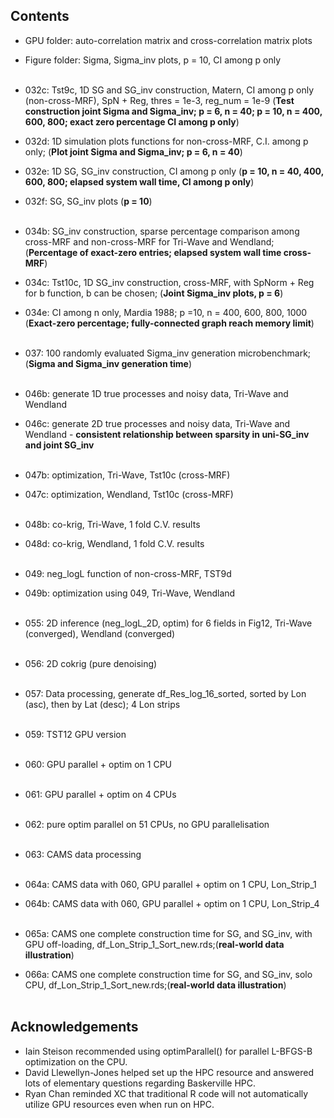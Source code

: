 

## Contents
- GPU folder: auto-correlation matrix and cross-correlation matrix plots 
- Figure folder: Sigma, Sigma_inv plots, p = 10, CI among p only <br><br>

- 032c: Tst9c, 1D SG and SG_inv construction, Matern, CI among p only (non-cross-MRF), SpN + Reg, thres = 1e-3, reg_num = 1e-9 (**Test construction joint Sigma and Sigma_inv; p = 6, n = 40; p = 10, n = 400, 600, 800; exact zero percentage CI among p only**)
- 032d: 1D simulation plots functions for non-cross-MRF, C.I. among p only; (**Plot joint Sigma and Sigma_inv; p = 6, n = 40**) 
- 032e: 1D SG, SG_inv construction, CI among p only (**p = 10, n = 40, 400, 600, 800; elapsed system wall time, CI among p only**)
- 032f: SG, SG_inv plots (**p = 10**) <br><br>

- 034b: SG_inv construction, sparse percentage comparison among cross-MRF and non-cross-MRF for Tri-Wave and Wendland; (**Percentage of exact-zero entries; elapsed system wall time cross-MRF**)  
- 034c: Tst10c, 1D SG_inv construction, cross-MRF, with SpNorm + Reg for b function, b can be chosen; (**Joint Sigma_inv plots, p = 6**)
- 034e: CI among n only, Mardia 1988; p =10, n = 400, 600, 800, 1000 (**Exact-zero percentage; fully-connected graph reach memory limit**) <br><br>
  

- 037: 100 randomly evaluated Sigma_inv generation microbenchmark; (**Sigma and Sigma_inv generation time**) <br><br>

- 046b: generate 1D true processes and noisy data, Tri-Wave and Wendland
- 046c: generate 2D true processes and noisy data, Tri-Wave and Wendland
      - **consistent relationship between sparsity in uni-SG_inv and joint SG_inv** <br><br>

- 047b: optimization, Tri-Wave, Tst10c (cross-MRF)
- 047c: optimization, Wendland, Tst10c (cross-MRF) <br><br>

- 048b: co-krig, Tri-Wave, 1 fold C.V. results
- 048d: co-krig, Wendland, 1 fold C.V. results <br><br>

- 049: neg_logL function of non-cross-MRF, TST9d
- 049b: optimization using 049, Tri-Wave, Wendland <br><br>

- 055: 2D inference (neg_logL_2D, optim) for 6 fields in Fig12, Tri-Wave (converged), Wendland (converged) <br><br>

- 056: 2D cokrig (pure denoising) <br><br>

- 057: Data processing, generate df_Res_log_16_sorted, sorted by Lon (asc), then by Lat (desc); 4 Lon strips <br><br>

- 059: TST12 GPU version <br><br>

- 060: GPU parallel + optim on 1 CPU <br><br>

- 061: GPU parallel + optim on 4 CPUs <br><br>

- 062: pure optim parallel on 51 CPUs, no GPU parallelisation <br><br>

- 063: CAMS data processing <br><br>

- 064a: CAMS data with 060, GPU parallel + optim on 1 CPU, Lon_Strip_1
- 064b: CAMS data with 060, GPU parallel + optim on 1 CPU, Lon_Strip_4 <br><br>

- 065a: CAMS one complete construction time for SG, and SG_inv, with GPU off-loading, df_Lon_Strip_1_Sort_new.rds;(**real-world data illustration**)
- 066a: CAMS one complete construction time for SG, and SG_inv, solo CPU, df_Lon_Strip_1_Sort_new.rds;(**real-world data illustration**) <br><br>




## Acknowledgements

- Iain Steison recommended using optimParallel() for parallel L-BFGS-B optimization on the CPU. 
- David Llewellyn-Jones helped set up the HPC resource and answered lots of elementary questions regarding Baskerville HPC. 
- Ryan Chan reminded XC that traditional R code will not automatically utilize GPU resources even when run on HPC. 
